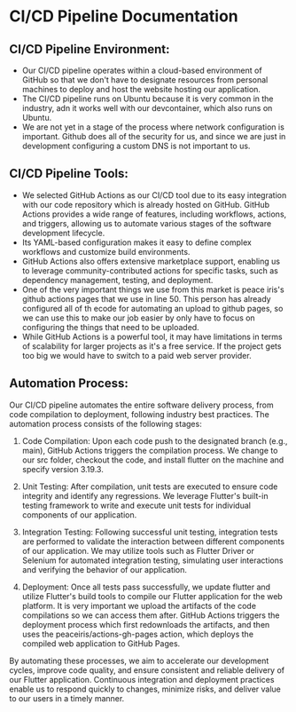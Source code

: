 # CI/CD Pipeline Documentation

## CI/CD Pipeline Environment:
- Our CI/CD pipeline operates within a cloud-based environment of GitHub so that we don't have to designate resources from personal machines to deploy and host the website hosting our application. 
- The CI/CD pipeline runs on Ubuntu because it is very common in the industry, adn it works well with our devcontainer, which also runs on Ubuntu. 
-  We are not yet in a stage of the process where network configuration is important. Github does all of the security for us, and since we are just in development configuring a custom DNS is not important to us.

## CI/CD Pipeline Tools:
- We selected GitHub Actions as our CI/CD tool due to its easy integration with our code repository which is already hosted on GitHub. GitHub Actions provides a wide range of features, including workflows, actions, and triggers, allowing us to automate various stages of the software development lifecycle. 
- Its YAML-based configuration makes it easy to define complex workflows and customize build environments. 
- GitHub Actions also offers extensive marketplace support, enabling us to leverage community-contributed actions for specific tasks, such as dependency management, testing, and deployment. 
- One of the very important things we use from this market is peace iris's github actions pages that we use in line 50. This person has already configured all of th ecode for automating an upload to github pages, so we can use this to make our job easier by only have to focus on configuring the things that need to be uploaded.
- While GitHub Actions is a powerful tool, it may have limitations in terms of scalability for larger projects as it's a free service. If the project gets too big we would have to switch to a paid web server provider.

## Automation Process:
Our CI/CD pipeline automates the entire software delivery process, from code compilation to deployment, following industry best practices. The automation process consists of the following stages:

1. Code Compilation: Upon each code push to the designated branch (e.g., main), GitHub Actions triggers the compilation process. We change to our src folder, checkout the code, and install flutter on the machine and specify version 3.19.3.

2. Unit Testing: After compilation, unit tests are executed to ensure code integrity and identify any regressions. We leverage Flutter's built-in testing framework to write and execute unit tests for individual components of our application.

3. Integration Testing: Following successful unit testing, integration tests are performed to validate the interaction between different components of our application. We may utilize tools such as Flutter Driver or Selenium for automated integration testing, simulating user interactions and verifying the behavior of our application.

4. Deployment: Once all tests pass successfully, we update flutter and utilize Flutter's build tools to compile our Flutter application for the web platform. It is very important we upload the artifacts of the code compilations so we can access them after. GitHub Actions triggers the deployment process which first redownloads the artifacts, and then uses the peaceiris/actions-gh-pages action, which deploys the compiled web application to GitHub Pages. 

By automating these processes, we aim to accelerate our development cycles, improve code quality, and ensure consistent and reliable delivery of our Flutter application. Continuous integration and deployment practices enable us to respond quickly to changes, minimize risks, and deliver value to our users in a timely manner.